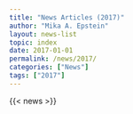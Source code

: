 ```yaml
---
title: "News Articles (2017)"
author: "Mika A. Epstein"
layout: news-list
topic: index
date: 2017-01-01
permalink: /news/2017/
categories: ["News"]
tags: ["2017"]
---
```


{{< news >}}
